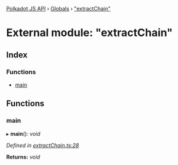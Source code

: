 [Polkadot JS API](../README.md) › [Globals](../globals.md) › ["extractChain"](_extractchain_.md)

# External module: "extractChain"

## Index

### Functions

* [main](_extractchain_.md#main)

## Functions

###  main

▸ **main**(): *void*

*Defined in [extractChain.ts:28](https://github.com/polkadot-js/api/blob/60c982ed95/packages/typegen/src/extractChain.ts#L28)*

**Returns:** *void*
